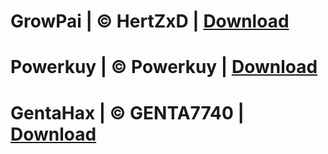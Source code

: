 # GrowPai  | ©️ HertZxD | [Download](https://github.com/GrowtopiaHackers/Growtopia-Cheats/releases/tag/GrowPai)
# Powerkuy | ©️ Powerkuy | [Download](https://github.com/GrowtopiaHackers/Growtopia-Cheats/releases/tag/Powerkuy)
# GentaHax | ©️ GENTA7740 | [Download]()

